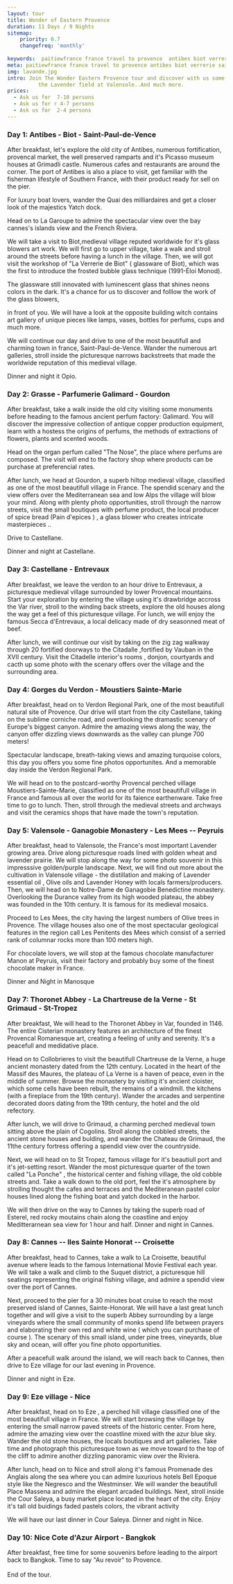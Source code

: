 ```yaml
---
layout: tour
title: Wonder of Eastern Provence
duration: 11 Days / 9 Nights
sitemap:
    priority: 0.7
    changefreq: 'monthly'
    
keywords:  paitiewfrance france travel to provence  antibes biot verrerie saint-paul de vence eze grasse gourdon trip to provence verdon travel to france saint tropez cannes croisette esterel  
meta: paitiewfrance france travel to provence antibes biot verrerie saint-paul de vence eze grasse gourdon trip to provence verdon travel to france saint tropez cannes croisette esterel  
img: lavande.jpg
intro: Join The Wonder Eastern Provence tour and discover with us some of the most beautifull hilltop village in south of France, the Verdon with it's amazing canyon
          the Lavender field at Valensole..And much more.
prices:
  - Ask us for  7-10 persons
  - Ask us for r 4-7 persons
  - Ask us for  2-4 persons
---
```


### Day 1: Antibes - Biot - Saint-Paul-de-Vence
After breakfast, let's explore the old city of Antibes, numerous fortification, provencal market,  the well preserved ramparts and it's Picasso museum houses at Grimadli castle. Numerous cafes and restaurants are around the corner.
The port of Antibes is also a place to visit, get familiar with the fisherman lifestyle of Southern France, with their product ready for sell on the pier.

For luxury boat lovers, wander the Quai des milliardaires and get a closer look of the majestics Yatch dock.

Head on to La Garoupe to admire the spectacular view over the bay cannes's islands view and the French Riviera. 

We will take a visit to Biot,medieval village reputed worldwide for it's glass blowers art work. We will first go to upper village,  take a walk and stroll around the streets before having a lunch in the village. 
Then, we will got visit  the workshop of "La Verrerie de Biot" ( glassware of Biot), which was the first to introduce the frosted bubble glass technique (1991-Éloi Monod).

The glassware still innovated with luminescent glass that shines neons colors in the dark.
It's a chance for us to discover and folllow the work of the glass blowers,   

in front of you.
We will have a look at the opposite building witch contains art gallery of unique pieces like lamps, vases, bottles for perfums, cups and much more.

We will continue our day and drive to one of the most beautifull and charming town in france, Saint-Paul-de-Vence.  Wander the numerous art galleries, stroll inside the picturesque narrows backstreets that made the worldwide reputation of this medieval village.

Dinner and night it Opio.

### Day 2: Grasse - Parfumerie Galimard - Gourdon
After breakfast, take a walk inside the old city visiting some monuments before heading to the famous ancient  perfum factory: Galimard.
You will discover the impressive collection of antique copper production equipment,  learn with a hostess the origins of perfums, the methods of extractions of flowers, plants and scented woods. 

Head on the organ perfum called "The Nose",  the place where perfums are composed.
The visit will end to the factory shop where products can be purchase at preferencial rates.

After lunch, we head at Gourdon, a superb hiltop medieval village, classified as one of the most beautifull village in France. The spendid scenary and the view offers over the Mediterranean sea and low Alps the village will blow your mind.  Along with plenty  photo opportunities, stroll through the narrow streets,  visit the small boutiques with perfume product,  the local producer of spice bread (Pain d'epices ) , a glass blower who creates intricate masterpieces ..

Drive to Castellane.

Dinner and night at Castellane.

### Day 3:  Castellane - Entrevaux

After breakfast, we leave the verdon to an hour drive to Entrevaux, a picturesque medieval village surrounded by lower Provencal mountains. Start your exploration by entering the village using it's drawbridge accross the Var river,  stroll to the winding back streets, explore the old houses along the way get a feel of this picturesque village. 
For lunch, we will enjoy the famous Secca d'Entrevaux, a local delicacy made of  dry seasonned meat of beef.

After lunch, we will  continue our visit by  taking on the zig zag walkway through 20 fortified doorways to the Citadalle ,fortified by Vauban in the  XVII century. Visit the Citadelle interior's rooms , donjon, courtyards and cacth up some photo with  the scenary offers over the village and the surrounding area.

### Day 4: Gorges du Verdon - Moustiers Sainte-Marie
After breakfast, head on to Verdon Regional Park, one of the most beautifull natural site of Provence. 
Our drive will start from the city Castellane,  taking on the sublime corniche road, and overtlooking the dramastic scenary of Europe's biggest canyon.
Admire the amazing views along the way, the canyon offer dizzling views downwards as the valley can plunge 700 meters! 

Spectacular landscape, breath-taking views and amazing turquoise colors, this day you offers you some fine photos opportunites. And a memorable day
inside the  Verdon Regional Park.

We will head on to  the postcard-worthy Provencal  perched village Moustiers-Sainte-Marie, classified as one of the most beautifull village in France and famous all over the world for its faience earthenware.
Take free time to go to lunch. Then, stroll through the medieval streets and archways and visit the ceramics shops that have made the town's reputation.

### Day 5: Valensole - Ganagobie Monastery - Les Mees -- Peyruis 

After breakfast, head to Valensole, the France's most important Lavender growing area. Drive along picturesque roads lined with golden wheat and lavender prairie. We will stop along the way for some photo souvenir in this impresssive golden/purple landscape. Next, we will find out more about the cultivation in Valensole village - the distillation and making of  Lavender essential oil , Olive oils and Lavender Honey with locals farmers/producers.
Then, we will head on to Notre-Dame de Ganagobie Benedictine monastery. Overlooking the Durance valley from its high wooded plateau, the abbey was founded in the 10th century. It is famous for its medieval mosaics.

Proceed to Les Mees, the city having the largest numbers of Olive trees in Provence. The village houses also one of the most spectacular geological features in the region call Les Penitents des Mees which consist of a serried rank of columnar rocks more than 100 meters high.

For chocolate lovers, we will stop at the famous chocolate manufacturer Manon at Peyruis, visit their factory and probably buy some of the finest chocolate maker in France.

Dinner and Night in Manosque

### Day 7:  Thoronet Abbey - La Chartreuse de la Verne - St Grimaud - St-Tropez 

After breakfast, We will head to the Thoronet Abbey in Var, founded in 1146. The entire Cisterian monastery features an architecture of the finest Provencal Romanesque art, creating a feeling of unity and serenity.  It's a peacefull and medidative place. 

Head on to Collobrieres to visit the beautifull Chartreuse de la Verne,  a huge ancient monastery dated from the 12th century.
 Located in the heart of the Massif des Maures, the plateau of La Verne is a haven of peace, even in the middle of summer.  Browse the monastery by visiting it's ancient cloister, which some cells have been rebuilt, the remains of a windmill. the kitchens (with a fireplace from the 19th century). Wander the arcades and serpentine decorated doors dating from the 19th century, the hotel and the old refectory. 

After lunch, we will drive to Grimaud,  a charming perched medieval town sitting above the plain of Cogolins.  Stroll along the cobbled streets,  the ancient stone houses and bulding, and wander the Chateau de Grimaud, the 11the century fortress offering a spendid view over the countryside. 

Next,  we will head on to St Tropez, famous village for it's beautiull port and it's jet-setting resort. Wander the most picturesque quarter of the town called "La Ponche" , the historical center and fishing village, the old cobble streets and. Take a walk down to the old port, feel the it's atmosphere by strolling thought the cafes and terraces and the Mediteranean pastel color houses lined along the fishing boat and yatch docked in the harbor.

We will then drive on the way to Cannes by taking the superb road of Esterel,  red rocky moutains chain along the coastline and enjoy Meditterarnean sea view for 1 hour and half.
Dinner and night in Cannes.

### Day 8: Cannes -- Iles Sainte Honorat -- Croisette

After breakfast, head to Cannes, take a walk to La Croisette, beautiful avenue where leads to the famous International Movie Festival each year.
We will take a walk and climb to the Suquet district,  a picturesque hill seatings representing the original fishing village, and admire a spendid view over the port of Cannes.

Next, proceed to the pier for a 30 minutes boat cruise to reach the most preserved island of Cannes, Sainte-Honorat. 
We will have a last great lunch together and will give a visit to the superb Abbey surrounding by a large vineyards where the small community of monks spend life between prayers and elaborating their own red and white wine ( which you can purchase of course ). 
The scenary of this small island, under pine trees, vineyards, blue sky and ocean,  will offer you fine photo opportunities.

After a peacefull walk around the island, we will reach back to Cannes, then drive to Eze village for our last evening in Provence.

Dinner and night in Eze.

### Day 9:  Eze village - Nice
After breakfast,  head on to Eze , a perched hill village classified one of the most beautifull village in France.  We will start browsing the village by entering the small narrow paved streets of the historic center. From here, admire the amazing view over the coastline mixed with the azur blue sky. Wander the old stone houses,  the locals boutiques and art galleries.  Take time and photograph this picturesque town as we move toward to the top of the cliff to admire another dizzling panoramic view over the Riviera. 

After lunch, head on to Nice and stroll along  it's famous Promenade des Anglais along the sea where you can admire luxurious hotels Bell Epoque style like the Negresco and the Westminser. We will wander the beautifull Place Massena and admire the elegant arcaded buildings.  Next, stroll inside the Cour Saleya, a busy market place located in the heart of the city. Enjoy it's tall old buidings faded pastels colors, the vibrant activity 


We will have our last dinner in Cour Saleya.
Dinner and night in Nice.

### Day 10: Nice Cote d'Azur Airport - Bangkok
After breakfast,  free time for some souvenirs before leading to the airport back to Bangkok.
 Time to say "Au revoir" to Provence. <br><br> End of the tour.

